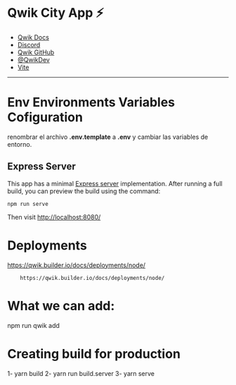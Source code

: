 # Qwik City App ⚡️

- [Qwik Docs](https://qwik.builder.io/)
- [Discord](https://qwik.builder.io/chat)
- [Qwik GitHub](https://github.com/BuilderIO/qwik)
- [@QwikDev](https://twitter.com/QwikDev)
- [Vite](https://vitejs.dev/)

---

# Env Environments Variables Cofiguration

renombrar el archivo **.env.template** a **.env** y cambiar las variables de entorno.

## Express Server

This app has a minimal [Express server](https://expressjs.com/) implementation. After running a full build, you can preview the build using the command:

```
npm run serve
```

Then visit [http://localhost:8080/](http://localhost:8080/)

# Deployments

https://qwik.builder.io/docs/deployments/node/

```
    https://qwik.builder.io/docs/deployments/node/
```

# What we can add:

npm run qwik add

# Creating build for production

1- yarn build
2- yarn run build.server
3- yarn serve
